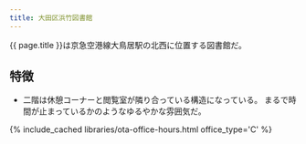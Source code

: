```yaml
---
title: 大田区浜竹図書館
---
```


{{ page.title }}は京急空港線大鳥居駅の北西に位置する図書館だ。

## 特徴

* 二階は休憩コーナーと閲覧室が隣り合っている構造になっている。
  まるで時間が止まっているかのようなゆるやかな雰囲気だ。

{% include_cached libraries/ota-office-hours.html office_type='C' %}

